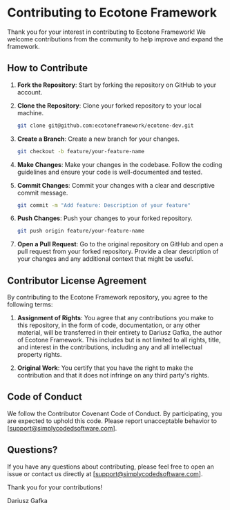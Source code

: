 # Contributing to Ecotone Framework

Thank you for your interest in contributing to Ecotone Framework! We welcome contributions from the community to help improve and expand the framework.

## How to Contribute

1. **Fork the Repository**: Start by forking the repository on GitHub to your account.

2. **Clone the Repository**: Clone your forked repository to your local machine.

    ```bash
    git clone git@github.com:ecotoneframework/ecotone-dev.git
    ```

3. **Create a Branch**: Create a new branch for your changes.

    ```bash
    git checkout -b feature/your-feature-name
    ```

4. **Make Changes**: Make your changes in the codebase. Follow the coding guidelines and ensure your code is well-documented and tested.

5. **Commit Changes**: Commit your changes with a clear and descriptive commit message.

    ```bash
    git commit -m "Add feature: Description of your feature"
    ```

6. **Push Changes**: Push your changes to your forked repository.

    ```bash
    git push origin feature/your-feature-name
    ```

7. **Open a Pull Request**: Go to the original repository on GitHub and open a pull request from your forked repository. Provide a clear description of your changes and any additional context that might be useful.

## Contributor License Agreement

By contributing to the Ecotone Framework repository, you agree to the following terms:

1. **Assignment of Rights**: You agree that any contributions you make to this repository, in the form of code, documentation, or any other material, will be transferred in their entirety to Dariusz Gafka, the author of Ecotone Framework. This includes but is not limited to all rights, title, and interest in the contributions, including any and all intellectual property rights.

2. **Original Work**: You certify that you have the right to make the contribution and that it does not infringe on any third party's rights.

## Code of Conduct

We follow the Contributor Covenant Code of Conduct. By participating, you are expected to uphold this code. Please report unacceptable behavior to [support@simplycodedsoftware.com].

## Questions?

If you have any questions about contributing, please feel free to open an issue or contact us directly at [support@simplycodedsoftware.com].

Thank you for your contributions!

Dariusz Gafka